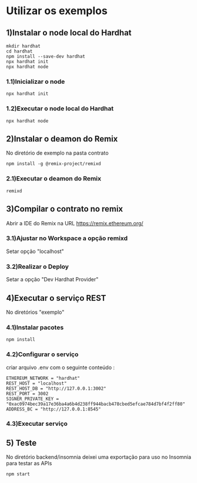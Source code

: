 # Utilizar os exemplos


## 1)Instalar o node local do Hardhat

```
mkdir hardhat
cd hardhat
npm install --save-dev hardhat
npx hardhat init
npx hardhat node
```

### 1.1)Inicializar o node
```
npx hardhat init
```

### 1.2)Executar o node local do Hardhat

```
npx hardhat node
```

## 2)Instalar o deamon do Remix

No diretório de exemplo na pasta contrato

```
npm install -g @remix-project/remixd
```

### 2.1)Executar o deamon do Remix
```
remixd
```

## 3)Compilar o contrato no remix 
Abrir a IDE do Remix na URL https://remix.ethereum.org/

### 3.1)Ajustar no Workspace a opção remixd
Setar opção "localhost"


### 3.2)Realizar o Deploy
Setar a opção "Dev Hardhat Provider" 


## 4)Executar o serviço REST
No diretórios "exemplo"


### 4.1)Instalar pacotes
```
npm install
```

### 4.2)Configurar o serviço
criar arquivo .env com o seguinte conteúdo : 

```
ETHEREUM_NETWORK = "hardhat"
REST_HOST = "localhost"
REST_HOST_DB = "http://127.0.0.1:3002"
REST_PORT = 3002
SIGNER_PRIVATE_KEY = "0xac0974bec39a17e36ba4a6b4d238ff944bacb478cbed5efcae784d7bf4f2ff80"
ADDRESS_BC = "http://127.0.0.1:8545"
```

### 4.3)Executar serviço

## 5) Teste
No diretório backend/insomnia deixei uma exportação para uso no Insomnia para testar as APIs

```
npm start
```
